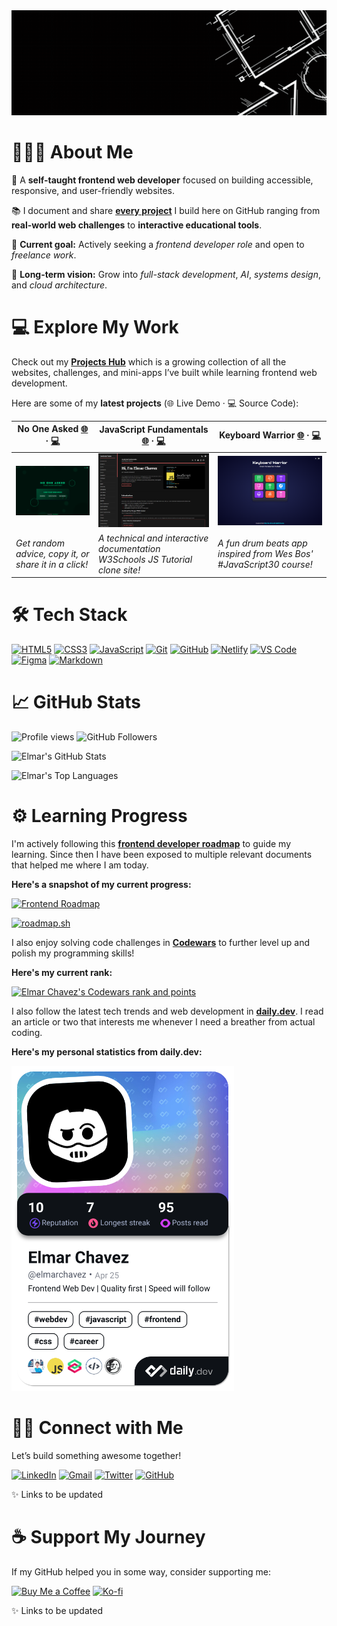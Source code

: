 <div align="center">
    <img src="./img/top_banner.gif" alt="CodingWithJiro GitHub Banner ">
</div>

# 👨🏻‍💻 About Me

🧠 A **self-taught frontend web developer** focused on building accessible, responsive, and user-friendly websites.

📚 I document and share **[every project](https://github.com/CodingWithJiro/Projects)** I build here on GitHub ranging from **real-world web challenges** to **interactive educational tools**.

🎯 **Current goal:** Actively seeking a _frontend developer role_ and open to _freelance work_.

🚀 **Long-term vision:** Grow into _full-stack development_, _AI_, _systems design_, and _cloud architecture_.

# 💻 Explore My Work

Check out my **[Projects Hub](https://github.com/CodingWithJiro/Projects)** which is a growing collection of all the websites, challenges, and mini-apps I’ve built while learning frontend web development.

Here are some of my **latest projects** (🌐 Live Demo · 💻 Source Code):

| No One Asked [🌐](https://no-one-asked-fcc-jiro.netlify.app/) · [💻](https://github.com/CodingWithJiro/freecodecamp-js-no-one-asked)                                                                                              | JavaScript Fundamentals [🌐](https://javascript-fundamentals-jiro.netlify.app/) · [💻](https://github.com/CodingWithJiro/w3schools-js-tutorial-clone-site)                                                                            | Keyboard Warrior [🌐](https://keyboard-warrior-jiro.netlify.app/) · [💻](https://github.com/CodingWithJiro/wesbos-js-30-drumkit)                                                                                          |
| --------------------------------------------------------------------------------------------------------------------------------------------------------------------------------------------------------------------------------- | ------------------------------------------------------------------------------------------------------------------------------------------------------------------------------------------------------------------------------------- | ------------------------------------------------------------------------------------------------------------------------------------------------------------------------------------------------------------------------- |
| [<img src="https://raw.githubusercontent.com/CodingWithJiro/freecodecamp-js-no-one-asked/main/assets/img/site-preview-desktop-dark_1440x960.png" alt="Project preview." width="400">](https://no-one-asked-fcc-jiro.netlify.app/) | [<img src="https://raw.githubusercontent.com/CodingWithJiro/w3schools-js-tutorial-clone-site/main/img/site-preview-desktop-dark_1440x960.png" alt="Project preview." width="400">](https://javascript-fundamentals-jiro.netlify.app/) | [<img src="https://raw.githubusercontent.com/CodingWithJiro/wesbos-js-30-drumkit/main/assets/img/site-preview-desktop-dark_1440x960.png" alt="Project preview." width="400">](https://keyboard-warrior-jiro.netlify.app/) |
| _Get random advice, copy it, or share it in a click!_                                                                                                                                                                             | _A technical and interactive documentation W3Schools JS Tutorial clone site!_                                                                                                                                                         | _A fun drum beats app inspired from Wes Bos' #JavaScript30 course!_                                                                                                                                                       |

# 🛠 Tech Stack

[<img alt="HTML5" src="https://img.shields.io/badge/-HTML5-E34F26?style=flat-square&logo=html5&logoColor=white" />](https://developer.mozilla.org/en-US/docs/Web/HTML)
[<img alt="CSS3" src="https://img.shields.io/badge/-CSS3-1572B6?style=flat-square&logo=css3&logoColor=white" />](https://developer.mozilla.org/en-US/docs/Web/CSS)
[<img alt="JavaScript" src="https://img.shields.io/badge/-JavaScript-F7DF1E?style=flat-square&logo=javascript&logoColor=black" />](https://developer.mozilla.org/en-US/docs/Web/JavaScript)
[<img alt="Git" src="https://img.shields.io/badge/-Git-F05032?style=flat-square&logo=git&logoColor=white" />](https://git-scm.com/)
[<img alt="GitHub" src="https://img.shields.io/badge/-GitHub-181717?style=flat-square&logo=github&logoColor=white" />](https://github.com/)
[<img alt="Netlify" src="https://img.shields.io/badge/-Netlify-00C7B7?style=flat-square&logo=netlify&logoColor=white" />](https://www.netlify.com/)
[<img alt="VS Code" src="https://img.shields.io/badge/-VS%20Code-007ACC?style=flat-square&logo=visual-studio-code&logoColor=white" />](https://code.visualstudio.com/)
[<img alt="Figma" src="https://img.shields.io/badge/-Figma-F24E1E?style=flat-square&logo=figma&logoColor=white" />](https://www.figma.com/)
[<img alt="Markdown" src="https://img.shields.io/badge/-Markdown-000000?style=flat-square&logo=markdown&logoColor=white" />](https://www.markdownguide.org/)

# 📈 GitHub Stats

<p align="left">
  <img src="https://komarev.com/ghpvc/?username=CodingWithJiro&style=flat-square&color=CC0022" alt="Profile views"/>
  <img src="https://img.shields.io/github/followers/CodingWithJiro?label=Followers&style=flat-square&color=CC0022" alt="GitHub Followers"/>
</p>

![Elmar's GitHub Stats](https://github-readme-stats-codingwithjiro.vercel.app/api?username=CodingWithJiro&show_icons=true&show_prs=true&title_color=FF0033&text_color=ffffff&icon_color=00E0FF&bg_color=0D0D0D&cache_seconds=1800)

![Elmar's Top Languages](https://github-readme-stats-codingwithjiro.vercel.app/api/top-langs/?username=CodingWithJiro&layout=compact&langs_count=6&title_color=FF0033&text_color=FFFFFF&bg_color=0D0D0D&cache_seconds=1800)

# ⚙️ Learning Progress

I'm actively following this **[frontend developer roadmap](https://roadmap.sh/frontend)** to guide my learning. Since then I have been exposed to multiple relevant documents that helped me where I am today.

**Here's a snapshot of my current progress:**

[![Frontend Roadmap](https://img.shields.io/badge/progress-9%25%20complete-blueviolet?style=flat-square&color=CC0022)](https://roadmap.sh/frontend?s=67de4dc78342031660de72cc)

[![roadmap.sh](https://roadmap.sh/card/wide/67de4dc78342031660de72cc?variant=dark)](https://roadmap.sh/u/elmarchavez)

I also enjoy solving code challenges in **[Codewars](https://www.codewars.com/users/CodingWithJiro)** to further level up and polish my programming skills!

**Here's my current rank:**

<a href="https://www.codewars.com/users/CodingWithJiro" target="_blank">
<img src="https://www.codewars.com/users/CodingWithJiro/badges/large" alt="Elmar Chavez's Codewars rank and points" />
</a>

<br>

I also follow the latest tech trends and web development in **[daily.dev](https://daily.dev/)**. I read an article or two that interests me whenever I need a breather from actual coding.

**Here's my personal statistics from daily.dev:**

<a href="https://app.daily.dev/elmarchavez" target="_blank">
<img src="./devcard.png" width="356" alt="Elmar Chavez's Dev Card"/>
</a>

# 🤝🏻 Connect with Me

Let’s build something awesome together!

[![LinkedIn](https://img.shields.io/badge/LinkedIn-0A66C2?style=for-the-badge&logo=linkedin&logoColor=white)](https://www.linkedin.com/in/elmar-chavez/)
[![Gmail](https://img.shields.io/badge/Gmail-D14836?style=for-the-badge&logo=gmail&logoColor=white)](mailto:chavezelmar03@gmail.com)
[![Twitter](https://img.shields.io/badge/Twitter-1DA1F2?style=for-the-badge&logo=twitter&logoColor=white)](https://twitter.com/)
[![GitHub](https://img.shields.io/badge/GitHub-181717?style=for-the-badge&logo=github&logoColor=white)](https://github.com/CodingWithJiro)

✨ Links to be updated

# ☕ Support My Journey

If my GitHub helped you in some way, consider supporting me:

[<img alt="Buy Me a Coffee" src="https://cdn.buymeacoffee.com/buttons/v2/default-yellow.png" height="35" width="147" />](https://buymeacoffee.com/)
[<img alt="Ko-fi" src="https://cdn.ko-fi.com/cdn/kofi3.png?v=3" height="35" width="147" />](https://ko-fi.com/)

✨ Links to be updated
